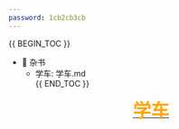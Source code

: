```yaml
---
password: 1cb2cb3cb
---
```

{{ BEGIN_TOC }}  

- 🎹 杂书
    - 学车: 学车.md  
{{ END_TOC }}  

[<center> <font size="6" font face="仿宋" font color=orange>**学车**</font></center>](学车.md)  